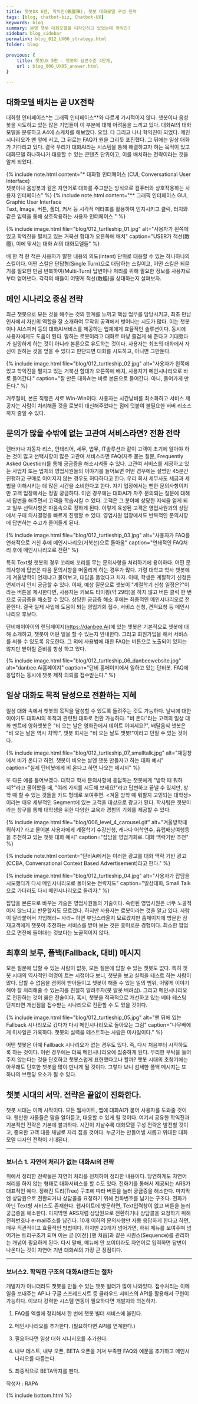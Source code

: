 ```yaml
---
title: 챗봇UX 6편, 학익진(鶴翼陣), 챗봇 대화모델 구성 전략
tags: [blog, chatbot-biz, Chatbot-UX]
keywords: blog
summary: 분명 챗봇 대화모델을 디자인하고 있었는데 학익진? 
sidebar: blog_sidebar
permalink: blog_012_UX06_strategy.html
folder: blog

previous: {
    title: 챗봇UX 5편 - 챗봇의 답변수준 4단계,
    url : blog_006_UX05_answer.html
}

---
```


## 대화모델 배치는 곧 UX전략
대화형 인터페이스*는 그래픽 인터페이스**와 다르게 가시적이지 않다. 챗봇이나 음성봇을 시도하고 있는 많은 기업들이 이 부분에 대해 어려움을 느끼고 있다. 대화AI의 대화모델을 분류하고 A4에 스케치를 해보았다. 오잉. 다 그리고 나니 학익진이 되었다. 메인 시나리오가 맨 앞에 서고, 그 뒤로는 FAQ가 원을 그리듯 포진했다. 그 뒤에는 일상 대화가 기다리고 있다. 결국 우리가 대화AI라는 시스템을 통해 해결하고자 하는 목적이 있고 대화모델 하나하나가 대응할 수 있는 콘텐츠 단위이고, 이를 배치하는 전략이라는 것을 알게 되었다. 

{% include note.html content="* 대화형 인터페이스 (CUI, Conversational User Interface) <br/> 챗봇이나 음성봇과 같은 자연어로 대화를 주고받는 방식으로 컴퓨터와 상호작용하는 사용자 인터페이스" %}
{% include note.html content="** 그래픽 인터페이스 GUI, Graphic User Interface<br/> Text, Image, 버튼, 폴더, 커서 등 시각적 메타포를 활용하여 인지시키고 클릭, 터치와 같은 입력을 통해 상호작용하는 사용자 인터페이스 " %}

{% include image.html file="blog/012_turtleship_01.jpg" alt="사용자가 왼쪽에 있고 학익진을 펼치고 있는 거북선 함대가 오른쪽에 배치" caption="USER가 적선(敵艦), 이에 맞서는 대화 AI의 대화모델들" %}
 
배 한 척 한 척은 사용자가 말한 내용의 의도(Intent) 단위로 대응할 수 있는 하나하나의 스킬이다. 어떤 스킬은 단답형(Single Turn)으로 대답하는 스킬이고, 어떤 스킬은 되묻기를 필요한 만큼 반복하여(Multi-Turn) 답변이나 처리를 위해 필요한 정보를 사용자로부터 얻어낸다. 각각의 배들이 어떻게 적선(敵艦)을 상대하는지 살펴보자.

## 메인 시나리오 중심 전략

최근 챗봇으로 모든 것을 해주는 것의 한계를 느끼고 핵심 업무를 담당시키고, 최초 만남 인사에서 자신의 역할을 잘 소개하여 무작위 공격에서 벗어나는 시도가 많다. 이는 챗봇이나 AI스피커 등의 대화AI서비스를 제공하는 업체에게 효율적인 솔루션이다. 동시에 사용자에게도 도움이 된다. 말하는 로봇이라고 대화로 마냥 즐겁게 해 준다고 기대했다가 실망하게 하는 것이 아니라 본론으로 유도하는 것이다. 사용자는 최초의 대화에서 자신이 원하는 것을 얻을 수 있다고 판단되면 대화를 시도하고, 아니면 그만둔다.

{% include image.html file="blog/012_turtleship_02.jpg" alt="사용자가 왼쪽에 있고 학익진을 펼치고 있는 거북선 함대가 오른쪽에 배치, 사용자가 메인시나리오로 바로 들어간다." caption="잘 만든 대화AI는 바로 본론으로 들어간다. 아니, 들어가게 만든다." %}

거두절미, 본론 직행은 서로 Win-Win이다. 사용자는 시간낭비를 최소화하고 서비스 제공자는 사람이 처리해줄 것을 로봇이 대신해주었다는 점에 덧붙여 불필요한 서버 리소스까지 줄일 수 있다. 


## 문의가 많을 수밖에 없는 고관여 서비스라면? 전환 전략

렌터카나 자동차 리스, 인테리어, 세무, 법무, IT솔루션과 같이 고객이 초기에 알아야 하는 것이 많고 선택사항이 많은 고관여 서비스라면 FAQ(자주 묻는 질문, Frequently Asked Question)를 통해 궁금증을 해소시켜줄 수 있다. 고관여 서비스를 제공하고 있는 사업자 또는 업체의 영업사원들의 이야기를 들어보면 어떤 경우에는 설명만 45분간 진행하고 구매로 이어지지 않는 경우도 허다하다고 한다. 우리 회사 세무사도 세금과 세법을 이해시키는 데 많은 시간을 소비한다고 한다. 자기 입장에서는 뻔한 문의사항이지만 고객 입장에서는 정말 궁금하다. 이런 경우에는 대화AI가 자주 문의되는 질문에 대해서 답변을 해주면서 고객을 학습시킬 수 있다. 고객은 그 분야에 상당한 지식을 얻게 되고 일부 선택사항은 마음속으로 정하게 된다. 이렇게 육성된 고객은 영업사원과의 상담에서 구매 의사결정을 빠르게 진행할 수 있다. 영업사원 입장에서도 반복적인 문의사항에 답변하는 수고가 줄어들게 된다. 

{% include image.html file="blog/012_turtleship_03.jpg" alt="사용자가 FAQ를 연쇄적으로 거친 후에 메인시나리오(거북선)으로 돌아옴" caption="연쇄적인 FAQ처리 후에 메인시나리오로 전환" %}

특히 Text형 챗봇의 경우 꼬리에 꼬리를 무는 문의사항을 처리하기에 용이하다. 어떤 문의사항에 답변은 다음 문의사항을 떠올리게 하는 경우가 많다. 가령 대학교 학사 챗봇에게 겨울방학이 언제냐고 물어보고, 대답을 들었다고 치자. 이때, 학생은 계절학기 신청은 언제까지 인지 궁금할 수 있다. 이때, 예상 질문으로 챗봇이 "계절학기 신청 일정은?"이라는 버튼을 제시한다면, 사용자는 키보드 타이핑(약 29타)을 하지 않고 버튼 클릭 한 번으로 궁금증을 해소할 수 있다. 상당한 궁금증 해소 후에는 최종적인 메인시나리오로 전환한다. 결국 실제 사업에 도움이 되는 영업기회 접수, 서비스 신청, 견적요청 등 메인시나리오 후보다.

단비에이아이의 랜딩페이지(https://danbee.Ai)에 있는 챗봇은 기본적으로 챗봇에 대해 소개하고, 챗봇이 어떤 일을 할 수 있는지 안내한다. 그리고 회원가입을 해서 서비스를 써볼 수 있도록 유도한다. 그 외에 사용법에 대한 FAQ는 버튼으로 노출되어 있지는 않지만 받아칠 준비를 항상 하고 있다. 

{% include image.html file="blog/012_turtleship_06_danbeewebsite.jpg" alt="danbee.Ai홈페이지" caption="단비 홈페이지에서 일하고 있는 단비봇. FAQ에 응답하는 동시에 챗봇 제작 의뢰를 접수받는다." %}

## 일상 대화도 목적 달성으로 전환하는 지혜
일상 대화 속에서 챗봇의 목적을 달성할 수 있도록 돌려주는 것도 가능하다. 날씨에 대한 이야기도 대화AI의 목적과 관련된 대화로 전환 가능하다. "비 온다"라는 고객의 일상 대화 멘트에 영화챗봇은 "비 오는 날은 영화관에서 데이트 어떠세요?", 배달음식 챗봇은 "비 오는 날은 역시 치맥!", 챗봇 회사는 "비 오는 날도 챗봇!"이라고 던질 수 있는 것이다. 

{% include image.html file="blog/012_turtleship_07_smalltalk.jpg" alt="채팅창에서 비가 온다고 하면, 챗봇이 비오는 날엔 챗봇 만들자고 하는 대화 예시" caption="실제 단비봇에게 비 온다고 하면 나오는 메시지" %}

또 다른 예를 들어보겠다.  대학교 학사 문의사항에 응답하는 챗봇에게 "방학 때 뭐하지?"라고 물어봤을 때, "여러 가지를 시도해 보세요!"라고 답변하고 끝낼 수 있지만, 방학 때 할 수 있는 것들을 카드 형태로 보여주면. <겨울 방학 때 뭐할지 고민되는 대학생>이라는 매우 세부적인 Segment에 있는 고객을 대상으로 광고가 된다. 학사팀은 챗봇이라는 창구를 통해 대학생을 위한 다양한 교육과 경험의 기회를 제공할 수 있다.

{% include image.html file="blog/006_level_4_carousel.gif" alt="겨울방학때 뭐하지? 라고 물어본 사용자에게 계절학기 수강신청, 캐나다 어학연수, 유럽배낭여행등을 추천하고 있는 챗봇 대화 예시" caption="잡담을 영업기회로. 대화 맥락기반 추천" %}


{% include note.html content="단비Ai에서는 이러한 광고를 대화 맥락 기반 광고(CCBA, Conversational Context Based Advertisement)라고 한다." %}

{% include image.html file="blog/012_turtleship_04.jpg" alt="사용자가 잡담을 시도했다가 다시 메인시나리오로 돌아오는 전략지도" caption="일상대화, Small Talk으로 가더라도 다시 메인시나리오로 돌리자." %}

잡담을 본론으로 바꾸는 기술은 영업사원들의 기술이다. 숙련된 영업사원은 너무 노골적이지 않느냐고 반문할지도 모르겠다. 하지만 사용자는 로봇이라는 것을 알고 있다. 사람이 달라붙어서 가입해라~ 사라~ 하면 부담스러울지 모르겠지만 홈페이지에 방문한 잠재고객에게 챗봇이 추천하는 서비스를 받아 보는 것은 흥미로운 경험이다. 최소한 팝업으로 면전에 들이대는 것보다는 노골적이지 않다. 

## 최후의 보루, 폴백(Fallback, 대비) 메시지

모든 질문에 답할 수 있는 사람이 없듯, 모든 질문에 답할 수 있는 챗봇도 없다. 특히 챗봇 시대의 역사적인 여명이 트는 시점이다 보니, 챗봇을 보고 실력을 테스트 하는 사람이 많다. 답할 수 없음을 겸허히 받아들이고 챗봇이 해줄 수 있는 일의 범위, 어떻게 이야기해야 잘 처리해줄 수 있는지를 친절히 알려주자(봇 알못 배려심). 그리고 메인시나리오로 전환하는 것이 옳은 전술이다. 혹시, 챗봇을 적극적으로 개선하고 있는 베타 테스팅 단계라면 개선점을 접수받는 시나리오로 전환할 수 도 있을 것이다.

{% include image.html file="blog/012_turtleship_05.jpg" alt="맨 뒤에 있는 Fallback 시나리오로 갔다가 다시 메인시나리오로 돌아오는 그림" caption="나무배에게 미사일은 가혹하다. 챗봇의 실력을 테스트하는 사람은 미사일이다." %}

어떤 챗봇은 아예 Fallback 시나리오가 없는 경우도 있다. 즉, 다시 처음부터 시작하도록 하는 것이다. 이런 경우에는 더욱 메인시나리오에 집중하게 된다. 무리한 부탁을 들어주지 않는다는 것을 단호하고 챗봇스럽게 표현했다고나 할까? 챗봇 시대의 초창기에는 아무래도 단호한 챗봇을 많이 만나게 될 것이다. 그렇다 보니 섬세한 폴백 메시지는 또 하나의 브랜딩 요소가 될 수 있다. 

## 챗봇 시대의 서막. 전략은 끝없이 진화한다.

챗봇 시대는 이제 시작이다. 모든 웹사이트, 앱에 대화AI가 붙어 사용자를 도와줄 것이다. 웬만한 사물들은 말을 알아듣고, 대응할 수 있게 될 것이다. 여기서 공유한 학익진과 기본적인 전략은 기본에 불과하다. 시간이 지날수록 대화모델 구성 전략은 발전할 것이고, 중요한 고객 대응 채널로 자리 잡을 것이다. 누군가는 만들어낼 새롭고 위대한 대화모델 디자인 전략이 기대된다. 

<hr>

### 보너스 1. 자연어 처리가 없는 대화AI의 전략
위에서 정리한 전략들은 자연어 처리를 전제하여 정리한 내용이다. 당연하게도 자연어 처리를 하지 않는 형태로 대화서비스를 할 수도 있다. 전화기를 통해서 제공되는 ARS가 대표적인 예다. 정해진 트리(Tree) 구조에 따라 버튼을 눌러 궁금증을 해소한다. 마지막엔 상담원으로 전환되거나 상담콜을 요청하기 위해 전화번호를 남기는 구조다. 전화가 아닌 Text형 서비스도 존재한다. 웹사이트에 방문하면, Text입력창이 없고 버튼을 눌러 궁금증을 해소한다. 마지막엔 ARS처럼 상담원으로 전환하거나 상담콜을 요청하기 위해 전화번호나 e-mail주소를 남긴다. 10개 이하의 문의사항만 자동 응답하게 한다고 하면, 매우 직관적이고 효율적인 방법이다. 하지만 20개가 넘어가면, 하위 메뉴를 보여주며 넘어가는 트리구조가 되며 이는 곧 [이전] [맨 처음]과 같은 시퀀스(Sequence)를 관리하는 개념이 필요하게 된다. 다시 말해, 메뉴에 안 보이더라도 자연어로 입력하면 답변이 나온다는 것이 자연어 기반 대화AI의 가장 큰 장점이다.

<hr>

### 보너스2. 학익진 구조의 대화AI만드는 절차
개발자가 아니더라도 챗봇을 만들 수 있는 챗봇 빌더가 많이 나와있다. 접수처리는 이메일을 보내주는 API나 구글 스프레드시트 등 클라우드 서비스의 API를 활용해서 구현이 가능하다. 이보다 강력한 시스템 연동이 필요하다면 개발자와 의논하자.

1. FAQ를 엑셀에 정리해서 한 번에 챗봇 빌더 서비스에 올린다. 

2. 메인시나리오를 추가한다. (필요하다면 API를 연계한다.)

3. 필요하다면 일상 대화 시나리오를 추가한다. 

4. 내부 테스트, 내부 오픈, BETA 오픈을 거쳐 부족한 FAQ와 예문을 추가하고 메인시나리오를 다듬는다. 

5. 최종적으로 BETA딱지를 뗀다. 


작성자 : RAPA

{% include bottom.html %}